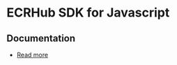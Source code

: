 # ECRHub SDK for Javascript

## Documentation
- [Read more](https://wiseasygroup.feishu.cn/wiki/ODLNwjuusizATNkkH1yc5E1Gnxe)

